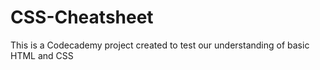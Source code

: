 # CSS-Cheatsheet
This is a Codecademy project created to test our understanding of basic HTML and CSS
